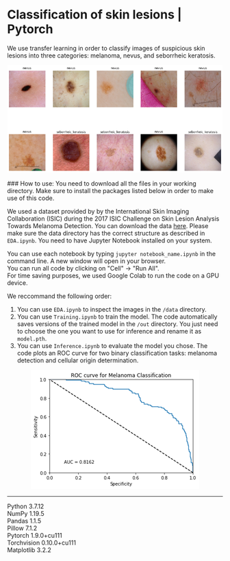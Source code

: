 # Classification of skin lesions | Pytorch
We use transfer learning in order to classify images of suspicious skin lesions into three categories: melanoma, nevus, and seborrheic keratosis.
<p align="center">
  <img src="/images/samples.png" alt="skin lesions" />
</p>
### How to use:
You need to download all the files in your working directory. Make sure to install the packages listed below in order to make use of this code.

We used a dataset provided by by the International Skin Imaging Collaboration (ISIC) during the 2017 ISIC Challenge on Skin Lesion Analysis Towards Melanoma Detection. 
You can download the data [here](https://challenge.isic-archive.com/data/). Please make sure the data directory has the correct structure as described in `EDA.ipynb`.
You need to have Jupyter Notebook installed on your system.   

You can use each notebook by typing `jupyter notebook_name.ipynb` in the command line. A new window will open in your browser.  
You can run all code by clicking on "Cell" -> "Run All".  
For time saving purposes, we used Google Colab to run the code on a GPU device.  

We reccommand the following order:
1) You can use `EDA.ipynb` to inspect the images in the `/data` directory.
2) You can use `Training.ipynb` to train the model. The code automatically saves versions of the trained model in the `/out` directory. You just need to choose the one you want to use for inference and rename it as `model.pth`.
3) You can use `Inference.ipynb` to evaluate the model you chose. The code plots an ROC curve for two binary classification tasks: melanoma detection and cellular origin determination.  
<p align="center">
  <img src="/images/roc.png" alt="roc curve melanoma"/>
</p>
  
----
Python 3.7.12  
NumPy 1.19.5  
Pandas 1.1.5  
Pillow 7.1.2   
Pytorch 1.9.0+cu111  
Torchvision 0.10.0+cu111  
Matplotlib 3.2.2
